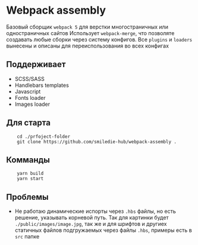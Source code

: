 # Webpack assembly

Базовый сборщик `webpack 5` для верстки многостраничных или одностраничных сайтов Использует `webpack-merge`, что позволяте
создавать любые сборки через систему конфигов. Все `plugins` и `loaders` вынесены и описаны для переиспользования во
всех конфигах

## Поддерживает

* SCSS/SASS
* Handlebars templates
* Javascript
* Fonts loader
* Images loader

## Для старта

```shell
    cd ./prfoject-folder
    git clone https://github.com/smiledie-hub/webpack-assembly .
```

## Комманды

```shell
    yarn build
    yarn start
```

## Проблемы
* Не работаю динамические испорты через `.hbs` файлы, но есть решение, указывать корневой путь. Так для картинки будет
`./public/images/image.jpg`, так же и для шрифтов и другиех статичных файлов подгружаемых через файлы `.hbs`, примеры есть в `src` папке